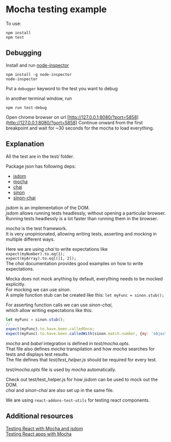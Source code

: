 
# Mocha testing example

To use:
```
npm install
npm test
```

## Debugging
Install and run [node-inspector](https://github.com/node-inspector/node-inspector)
```
npm install -g node-inspector
node-inspector
```
Put a `debugger` keyword to the test you want to debug

In another terminal window, run
```
npm run test-debug
```
Open chrome browser on url [http://127.0.0.1:8080/?port=5858](http://127.0.0.1:8080/?port=5858)
Continue onward from the first breakpoint and wait for ~30 seconds for the mocha to load everything.

## Explanation

All the test are in the test/ folder.

Package json has following deps:

* [jsdom](https://github.com/tmpvar/jsdom)
* [mocha](https://mochajs.org/)
* [chai](http://chaijs.com/)
* [sinon](http://sinonjs.org/)
* [sinon-chai](https://github.com/domenic/sinon-chai)


*jsdom* is an implementation of the DOM.  
*jsdom* allows running tests headlessly, without opening a particular browser.  
Running tests headlessly is a lot faster than running them in the browser.

*mocha* is the test framework.  
It is very unopinionated, allowing writing tests, asserting and mocking in multiple different ways.

Here we are using *chai* to write expectations like
`expect(myNumber).to.eq(1);`  
`expect(myArray).to.eql([1, 2]);`  
The *chai* documentation provides good examples on how to write expectations.

Mocka does not mock anything by default, everything needs to be mocked explicitly.  
For mocking we can use *sinon*.  
A simple function stub can be created like this:
`let myFunc = sinon.stub();`

For asserting function calls we can use *sinon-chai*,   
which allow writing expectations like this:

```js
let myFunc = sinon.stub();
// ...
expect(myFunc).to.have.been.calledOnce;
expect(myFunc).to.have.been.calledWith(sinon.match.number, {my: 'object'});
```


*mocha* and *babel* integration is defined in *test/mocha.opts*.  
That file also defines *mocha* transpilation and how *mocha* 
searches for tests and displays test results.  
The file defines that *test/test_helper.js* should be required for every test.  

*test/mocha.opts* file is used by *mocha* automatically.

Check out test/test_helper.js for how *jsdom* can be used to mock out the DOM.  
*chai* and *sinon-chai* are also set up in the same file.  


We are using `react-addons-test-utils` for testing react components.

## Additional resources
[Testing React with Mocha and jsdom](https://github.com/jesstelford/react-testing-mocha-jsdom)   
[Testing React apps with Mocha](http://www.hammerlab.org/2015/02/14/testing-react-web-apps-with-mocha/)
